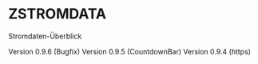 # ZSTROMDATA
Stromdaten-Überblick

Version 0.9.6 (Bugfix)
Version 0.9.5 (CountdownBar)
Version 0.9.4 (https)
